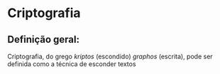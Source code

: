 # Criptografia

## Definição geral: 

Criptografia, do grego _kriptos_ (escondido) _graphos_ (escrita), pode ser definida como a técnica de esconder textos